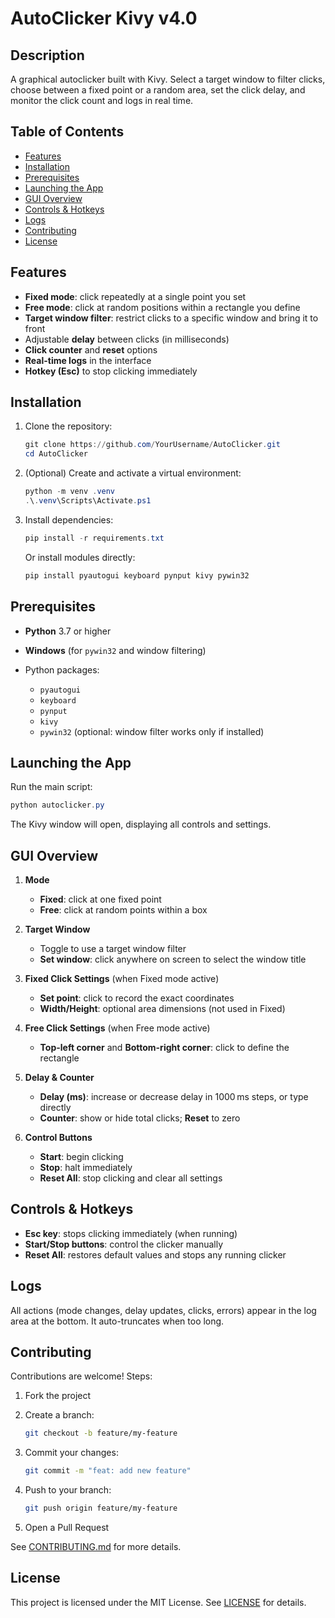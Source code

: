 # AutoClicker Kivy v4.0

## Description

A graphical autoclicker built with Kivy. Select a target window to filter clicks, choose between a fixed point or a random area, set the click delay, and monitor the click count and logs in real time.

## Table of Contents

* [Features](#features)
* [Installation](#installation)
* [Prerequisites](#prerequisites)
* [Launching the App](#launching-the-app)
* [GUI Overview](#gui-overview)
* [Controls & Hotkeys](#controls--hotkeys)
* [Logs](#logs)
* [Contributing](#contributing)
* [License](#license)

## Features

* **Fixed mode**: click repeatedly at a single point you set
* **Free mode**: click at random positions within a rectangle you define
* **Target window filter**: restrict clicks to a specific window and bring it to front
* Adjustable **delay** between clicks (in milliseconds)
* **Click counter** and **reset** options
* **Real-time logs** in the interface
* **Hotkey (Esc)** to stop clicking immediately

## Installation

1. Clone the repository:

   ```powershell
   git clone https://github.com/YourUsername/AutoClicker.git
   cd AutoClicker
   ```
2. (Optional) Create and activate a virtual environment:

   ```powershell
   python -m venv .venv
   .\.venv\Scripts\Activate.ps1
   ```
3. Install dependencies:

   ```powershell
   pip install -r requirements.txt
   ```

   Or install modules directly:

   ```powershell
   pip install pyautogui keyboard pynput kivy pywin32
   ```

## Prerequisites

* **Python** 3.7 or higher
* **Windows** (for `pywin32` and window filtering)
* Python packages:

  * `pyautogui`
  * `keyboard`
  * `pynput`
  * `kivy`
  * `pywin32` (optional: window filter works only if installed)

## Launching the App

Run the main script:

```powershell
python autoclicker.py
```

The Kivy window will open, displaying all controls and settings.

## GUI Overview

1. **Mode**

   * **Fixed**: click at one fixed point
   * **Free**: click at random points within a box
2. **Target Window**

   * Toggle to use a target window filter
   * **Set window**: click anywhere on screen to select the window title
3. **Fixed Click Settings** (when Fixed mode active)

   * **Set point**: click to record the exact coordinates
   * **Width/Height**: optional area dimensions (not used in Fixed)
4. **Free Click Settings** (when Free mode active)

   * **Top-left corner** and **Bottom-right corner**: click to define the rectangle
5. **Delay & Counter**

   * **Delay (ms)**: increase or decrease delay in 1000 ms steps, or type directly
   * **Counter**: show or hide total clicks; **Reset** to zero
6. **Control Buttons**

   * **Start**: begin clicking
   * **Stop**: halt immediately
   * **Reset All**: stop clicking and clear all settings

## Controls & Hotkeys

* **Esc key**: stops clicking immediately (when running)
* **Start/Stop buttons**: control the clicker manually
* **Reset All**: restores default values and stops any running clicker

## Logs

All actions (mode changes, delay updates, clicks, errors) appear in the log area at the bottom. It auto-truncates when too long.

## Contributing

Contributions are welcome! Steps:

1. Fork the project
2. Create a branch:

   ```bash
   git checkout -b feature/my-feature
   ```
3. Commit your changes:

   ```bash
   git commit -m "feat: add new feature"
   ```
4. Push to your branch:

   ```bash
   git push origin feature/my-feature
   ```
5. Open a Pull Request

See [CONTRIBUTING.md](CONTRIBUTING.md) for more details.

## License

This project is licensed under the MIT License. See [LICENSE](LICENSE) for details.
